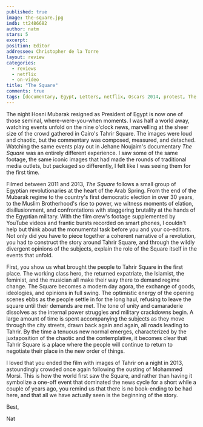 ```yaml
---
published: true
image: the-square.jpg
imdb: tt2486682
author: natm 
stars: 5
excerpt: 
position: Editor
addressee: Christopher de la Torre
layout: review
categories: 
  - reviews
  - netflix
  - on-video
title: "The Square"
comments: true
tags: [documentary, Egypt, Letters, netflix, Oscars 2014, protest, The Square]
---
```

The night Hosni Mubarak resigned as President of Egypt is now one of those seminal, where-were-you-when moments. I was half a world away, watching events unfold on the nine o'clock news, marvelling at the sheer size of the crowd gathered in Cairo's Tahrir Square. The images were loud and chaotic, but the commentary was composed, measured, and detached. Watching the same events play out in Jehane Noujaim's documentary _The Square_ was an entirely different experience.  I saw some of the same footage, the same iconic images that had made the rounds of traditional media outlets, but packaged so differently, I felt like I was seeing them for the first time.

Filmed between 2011 and 2013, _The Square_ follows a small group of Egyptian revolutionaries at the heart of the Arab Spring. From the end of the Mubarak regime to the country's first democratic election in over 30 years, to the Muslim Brotherhood's rise to power, we witness moments of elation, disillusionment, and confrontations with staggering brutality at the hands of the Egyptian military. With the film crew's footage supplemented by YouTube videos and frantic bursts recorded on smart phones, I couldn't help but think about the monumental task before you and your co-editors. Not only did you have to piece together a coherent narrative of a revolution, you had to construct the story around Tahrir Square, and through the wildly divergent opinions of the subjects, explain the role of the Square itself in the events that unfold.

First, you show us what brought the people to Tahrir Square in the first place. The working class hero, the returned expatriate, the Islamist, the feminist, and the musician all make their way there to demand regime change.  The Square becomes a modern day agora, the exchange of goods, ideologies, and opinions in full swing. The optimistic energy of the opening scenes ebbs as the people settle in for the long haul, refusing to leave the square until their demands are met. The tone of unity and camaraderie dissolves as the internal power struggles and military crackdowns begin. A large amount of time is spent accompanying the subjects as they move through the city streets, drawn back again and again, all roads leading to Tahrir. By the time a tenuous new normal emerges, characterized by the juxtaposition of the chaotic and the contemplative, it becomes clear that Tahrir Square is a place where the people will continue to return to negotiate their place in the new order of things. 

I loved that you ended the film with images of Tahrir on a night in 2013, astoundingly crowded once again following the ousting of Mohammed Morsi. This is how the world first saw the Square, and rather than having it symbolize a one-off event that dominated the news cycle for a short while a couple of years ago, you remind us that there is no book-ending to be had here, and that all we have actually seen is the beginning of the story.

Best,

Nat
